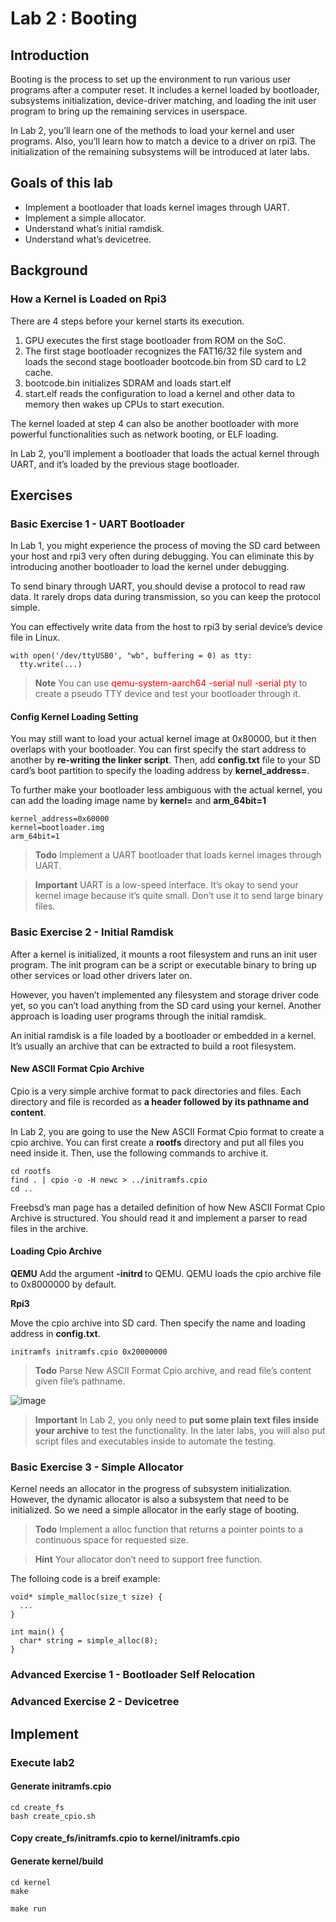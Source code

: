 # Lab 2 : Booting

## Introduction
Booting is the process to set up the environment to run various user programs after a computer reset. It includes a kernel loaded by bootloader, subsystems initialization, device-driver matching, and loading the init user program to bring up the remaining services in userspace.

In Lab 2, you’ll learn one of the methods to load your kernel and user programs. Also, you’ll learn how to match a device to a driver on rpi3. The initialization of the remaining subsystems will be introduced at later labs.

## Goals of this lab
- Implement a bootloader that loads kernel images through UART.
- Implement a simple allocator.
- Understand what’s initial ramdisk.
- Understand what’s devicetree.

## Background
### How a Kernel is Loaded on Rpi3
There are 4 steps before your kernel starts its execution.
1. GPU executes the first stage bootloader from ROM on the SoC.
2. The first stage bootloader recognizes the FAT16/32 file system and loads the second stage bootloader bootcode.bin from SD card to L2 cache.
3. bootcode.bin initializes SDRAM and loads start.elf
4. start.elf reads the configuration to load a kernel and other data to memory then wakes up CPUs to start execution.

The kernel loaded at step 4 can also be another bootloader with more powerful functionalities such as network booting, or ELF loading.

In Lab 2, you’ll implement a bootloader that loads the actual kernel through UART, and it’s loaded by the previous stage bootloader.

## Exercises
### Basic Exercise 1 - UART Bootloader
In Lab 1, you might experience the process of moving the SD card between your host and rpi3 very often during debugging. You can eliminate this by introducing another bootloader to load the kernel under debugging.

To send binary through UART, you should devise a protocol to read raw data. It rarely drops data during transmission, so you can keep the protocol simple.

You can effectively write data from the host to rpi3 by serial device’s device file in Linux.

```
with open('/dev/ttyUSB0', "wb", buffering = 0) as tty:
  tty.write(...)
```
> __Note__
> You can use <font color="red">qemu-system-aarch64 -serial null -serial pty</font> to create a pseudo TTY device and test your bootloader through it.

#### Config Kernel Loading Setting

You may still want to load your actual kernel image at 0x80000, but it then overlaps with your bootloader. You can first specify the start address to another by **re-writing the linker script**. Then, add **config.txt** file to your SD card’s boot partition to specify the loading address by **kernel_address=**.

To further make your bootloader less ambiguous with the actual kernel, you can add the loading image name by **kernel=** and **arm_64bit=1**

```
kernel_address=0x60000
kernel=bootloader.img
arm_64bit=1
```

> **Todo**
> Implement a UART bootloader that loads kernel images through UART.

> **Important**
> UART is a low-speed interface. It’s okay to send your kernel image because it’s quite small. Don’t use it to send large binary files.

### Basic Exercise 2 - Initial Ramdisk

After a kernel is initialized, it mounts a root filesystem and runs an init user program. The init program can be a script or executable binary to bring up other services or load other drivers later on.

However, you haven’t implemented any filesystem and storage driver code yet, so you can’t load anything from the SD card using your kernel. Another approach is loading user programs through the initial ramdisk.

An initial ramdisk is a file loaded by a bootloader or embedded in a kernel. It’s usually an archive that can be extracted to build a root filesystem.

#### New ASCII Format Cpio Archive

Cpio is a very simple archive format to pack directories and files. Each directory and file is recorded as **a header followed by its pathname and content**.

In Lab 2, you are going to use the New ASCII Format Cpio format to create a cpio archive. You can first create a **rootfs** directory and put all files you need inside it. Then, use the following commands to archive it.

```
cd rootfs
find . | cpio -o -H newc > ../initramfs.cpio
cd ..
```

Freebsd’s man page has a detailed definition of how New ASCII Format Cpio Archive is structured. You should read it and implement a parser to read files in the archive.

#### Loading Cpio Archive

**QEMU**
Add the argument **-initrd <cpio archive>** to QEMU. QEMU loads the cpio archive file to 0x8000000 by default.

**Rpi3**

Move the cpio archive into SD card. Then specify the name and loading address in **config.txt**.

```
initramfs initramfs.cpio 0x20000000
```

> **Todo**
> Parse New ASCII Format Cpio archive, and read file’s content given file’s pathname.

![image](https://github.com/yantong0116/OS/assets/51469882/bf9e8bda-e679-4850-a4af-d4cd19b60fac)

> **Important**
> In Lab 2, you only need to **put some plain text files inside your archive** to test the functionality. In the later labs, you will also put script files and executables inside to automate the testing.

### Basic Exercise 3 - Simple Allocator

Kernel needs an allocator in the progress of subsystem initialization. However, the dynamic allocator is also a subsystem that need to be initialized. So we need a simple allocator in the early stage of booting.

> **Todo**
> Implement a alloc function that returns a pointer points to a continuous space for requested size.

> **Hint**
> Your allocator don’t need to support free function.

The folloing code is a breif example:
```
void* simple_malloc(size_t size) {
  ...
}

int main() {
  char* string = simple_alloc(8);
}
```

### Advanced Exercise 1 - Bootloader Self Relocation


### Advanced Exercise 2 - Devicetree


## Implement
### Execute lab2
#### Generate initramfs.cpio
```console
cd create_fs
bash create_cpio.sh
```

#### Copy create_fs/initramfs.cpio to kernel/initramfs.cpio
#### Generate kernel/build
```console
cd kernel
make
```

```console
make run
```


